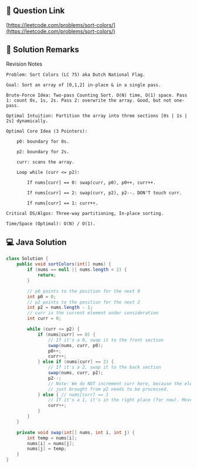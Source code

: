 ## 📌 Question Link
[https://leetcode.com/problems/sort-colors/](https://leetcode.com/problems/sort-colors/)

## 📝 Solution Remarks
Revision Notes

    Problem: Sort Colors (LC 75) aka Dutch National Flag.

    Goal: Sort an array of [0,1,2] in-place & in a single pass.

    Brute-Force Idea: Two-pass Counting Sort. O(N) time, O(1) space. Pass 1: count 0s, 1s, 2s. Pass 2: overwrite the array. Good, but not one-pass.

    Optimal Intuition: Partition the array into three sections [0s | 1s | 2s] dynamically.

    Optimal Core Idea (3 Pointers):

        p0: boundary for 0s.

        p2: boundary for 2s.

        curr: scans the array.

        Loop while (curr <= p2):

            If nums[curr] == 0: swap(curr, p0), p0++, curr++.

            If nums[curr] == 2: swap(curr, p2), p2--. DON'T touch curr.

            If nums[curr] == 1: curr++.

    Critical DS/Algos: Three-way partitioning, In-place sorting.

    Time/Space (Optimal): O(N) / O(1).

## 💻 Java Solution
```java
class Solution {
    public void sortColors(int[] nums) {
        if (nums == null || nums.length < 2) {
            return;
        }

        // p0 points to the position for the next 0
        int p0 = 0;
        // p2 points to the position for the next 2
        int p2 = nums.length - 1;
        // curr is the current element under consideration
        int curr = 0;

        while (curr <= p2) {
            if (nums[curr] == 0) {
                // If it's a 0, swap it to the front section
                swap(nums, curr, p0);
                p0++;
                curr++;
            } else if (nums[curr] == 2) {
                // If it's a 2, swap it to the back section
                swap(nums, curr, p2);
                p2--;
                // Note: We do NOT increment curr here, because the element we
                // just brought from p2 needs to be processed.
            } else { // nums[curr] == 1
                // If it's a 1, it's in the right place (for now). Move on.
                curr++;
            }
        }
    }

    private void swap(int[] nums, int i, int j) {
        int temp = nums[i];
        nums[i] = nums[j];
        nums[j] = temp;
    }
}
```
